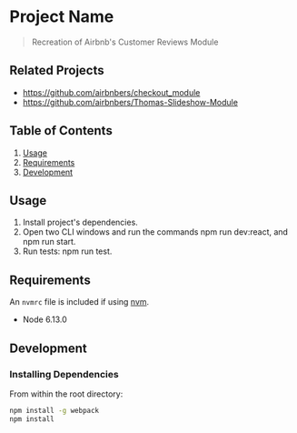 # Project Name

> Recreation of Airbnb's Customer Reviews Module

## Related Projects

- https://github.com/airbnbers/checkout_module
- https://github.com/airbnbers/Thomas-Slideshow-Module

## Table of Contents

1. [Usage](#Usage)
1. [Requirements](#requirements)
1. [Development](#development)

## Usage

1. Install project's dependencies.
2. Open two CLI windows and run the commands npm run dev:react, and npm run start.
4. Run tests: npm run test.

## Requirements

An `nvmrc` file is included if using [nvm](https://github.com/creationix/nvm).

- Node 6.13.0

## Development

### Installing Dependencies

From within the root directory:

```sh
npm install -g webpack
npm install
```
